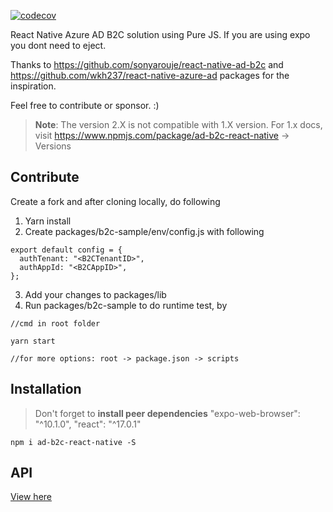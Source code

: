 [![codecov](https://img.shields.io/codecov/c/github/GSingh01/ad-b2c-react-native)](https://codecov.io/gh/GSingh01/ad-b2c-react-native)

React Native Azure AD B2C solution using Pure JS. If you are using expo you dont need to eject.

Thanks to https://github.com/sonyarouje/react-native-ad-b2c and https://github.com/wkh237/react-native-azure-ad packages for the inspiration.

Feel free to contribute or sponsor. :)

> **Note**: The version 2.X is not compatible with 1.X version. For 1.x docs, visit https://www.npmjs.com/package/ad-b2c-react-native -> Versions

## Contribute

Create a fork and after cloning locally, do following

1. Yarn install
2. Create packages/b2c-sample/env/config.js with following

```
export default config = {
  authTenant: "<B2CTenantID>",
  authAppId: "<B2CAppID>",
};
```

3. Add your changes to packages/lib
4. Run packages/b2c-sample to do runtime test, by

```
//cmd in root folder

yarn start

//for more options: root -> package.json -> scripts
```

## Installation

> Don't forget to **install peer dependencies** "expo-web-browser": "^10.1.0", "react": "^17.0.1"

```
npm i ad-b2c-react-native -S
```

## API

[View here](/packages/lib/readme.md)
